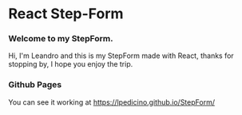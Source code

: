 # React Step-Form

### Welcome to my StepForm.

Hi, I'm Leandro and this is my StepForm made with React, thanks for stopping by, I hope you enjoy the trip.


### Github Pages

You can see it working at https://lpedicino.github.io/StepForm/
